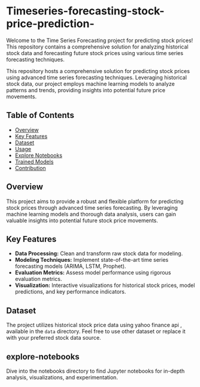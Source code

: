 # Timeseries-forecasting-stock-price-prediction-
Welcome to the Time Series Forecasting project for predicting stock prices! This repository contains a comprehensive solution for analyzing historical stock data and forecasting future stock prices using various time series forecasting techniques.

This repository hosts a comprehensive solution for predicting stock prices using advanced time series forecasting techniques. Leveraging historical stock data, our project employs machine learning models to analyze patterns and trends, providing insights into potential future price movements.

## Table of Contents

- [Overview](#overview)
- [Key Features](#key-features)
- [Dataset](#dataset)
- [Usage](#usage)
- [Explore Notebooks](#explore-notebooks)
- [Trained Models](#trained-models)
- [Contribution](#contribution)

## Overview

This project aims to provide a robust and flexible platform for predicting stock prices through advanced time series forecasting. By leveraging machine learning models and thorough data analysis, users can gain valuable insights into potential future stock price movements.

## Key Features

- **Data Processing:** Clean and transform raw stock data for modeling.
- **Modeling Techniques:** Implement state-of-the-art time series forecasting models (ARIMA, LSTM, Prophet).
- **Evaluation Metrics:** Assess model performance using rigorous evaluation metrics.
- **Visualization:** Interactive visualizations for historical stock prices, model predictions, and key performance indicators.

## Dataset

The project utilizes historical stock price data using yahoo finance api , available in the `data` directory. Feel free to use other dataset or replace it with your preferred stock data source.
## explore-notebooks
Dive into the notebooks directory to find Jupyter notebooks  for in-depth analysis, visualizations, and experimentation.



